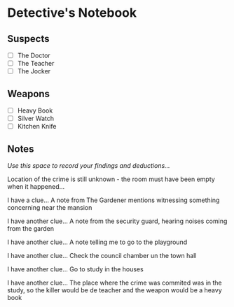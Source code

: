 # Detective's Notebook

## Suspects
- [ ] The Doctor
- [ ] The Teacher
- [ ] The Jocker

## Weapons
- [ ] Heavy Book
- [ ] Silver Watch
- [ ] Kitchen Knife

## Notes
*Use this space to record your findings and deductions...*

Location of the crime is still unknown - the room must have been empty when it happened...

I have a clue...
A note from The Gardener mentions witnessing something concerning near the mansion

I have another clue...
A note from the security guard, hearing noises coming from the garden 

I have another clue...
A note telling me to go to the playground

I have another clue...
Check the council chamber un the town hall

I have another clue...
Go to study in the houses

I have another clue...
The place where the crime was commited was in the study, so the killer would be de teacher and the weapon would be a heavy book

